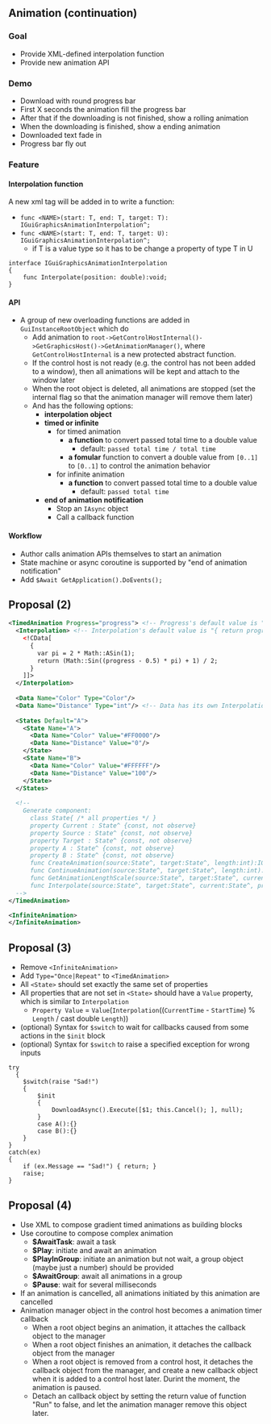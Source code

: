 ## Animation (continuation)

### Goal
- Provide XML-defined interpolation function
- Provide new animation API

### Demo
- Download with round progress bar
- First X seconds the animation fill the progress bar
- After that if the downloading is not finished, show a rolling animation
- When the downloading is finished, show a ending animation
- Downloaded text fade in
- Progress bar fly out

### Feature

#### Interpolation function
A new xml tag will be added in <instance> to write a function:
- `func <NAME>(start: T, end: T, target: T): IGuiGraphicsAnimationInterpolation^;`
- `func <NAME>(start: T, end: T, target: U): IGuiGraphicsAnimationInterpolation^;`
  - if T is a value type so it has to be change a property of type T in U

```
interface IGuiGraphicsAnimationInterpolation
{
    func Interpolate(position: double):void;
}
```

#### API
- A group of new overloading functions are added in `GuiInstanceRootObject` which do
  - Add animation to `root->GetControlHostInternal()->GetGraphicsHost()->GetAnimationManager()`, where `GetControlHostInternal` is a new protected abstract function.
  - If the control host is not ready (e.g. the control has not been added to a window), then all animations will be kept and attach to the window later
  - When the root object is deleted, all animations are stopped (set the internal flag so that the animation manager will remove them later)
  - And has the following options:
    - **interpolation object**
    - **timed or infinite**
      - for timed animation
        - **a function** to convert passed total time to a double value
          - default: `passed total time / total time`
        - **a fomular** function to convert a double value from `[0..1]` to `[0..1]` to control the animation behavior
      - for infinite animation
        - **a function** to convert passed total time to a double value
          - default: `passed total time`
    - **end of animation notification**
      - Stop an `IAsync` object
      - Call a callback function

#### Workflow
- Author calls animation APIs themselves to start an animation
- State machine or async coroutine is supported by "end of animation notification"
- Add `$Await GetApplication().DoEvents();`

## Proposal (2)
```xml
<TimedAnimation Progress="progress"> <!-- Progress's default value is "progress" -->
  <Interpolation> <!-- Interpolation's default value is "{ return progress; }" -->
    <!CData[
      {
        var pi = 2 * Math::ASin(1);
        return (Math::Sin((progress - 0.5) * pi) + 1) / 2;
      }
    ]]>
  </Interpolation>
  
  <Data Name="Color" Type="Color"/>
  <Data Name="Distance" Type="int"/> <!-- Data has its own Interpolation child element -->
  
  <States Default="A">
    <State Name="A">
      <Data Name="Color" Value="#FF0000"/>
      <Data Name="Distance" Value="0"/>
    </State>
    <State Name="B">
      <Data Name="Color" Value="#FFFFFF"/>
      <Data Name="Distance" Value="100"/>
    </State>
  </States>
  
  <!--
    Generate component:
      class State{ /* all properties */ }
      property Current : State^ {const, not observe}
      property Source : State^ {const, not observe}
      property Target : State^ {const, not observe}
      property A : State^ {const, not observe}
      property B : State^ {const, not observe}
      func CreateAnimation(source:State^, target:State^, length:int):IGuiGraphicsAnimation^;
      func ContinueAnimation(source:State^, target:State^, length:int):IGuiGraphicsAnimation^;
      func GetAnimationLengthScale(source:State^, target:State^, current:State^):double;
      func Interpolate(source:State^, target:State^, current:State^, progress:double):void;
  -->
</TimedAnimation>

<InfiniteAnimation>
</InfiniteAnimation>
```

## Proposal (3)

- Remove `<InfiniteAnimation>`
- Add `Type="Once|Repeat"` to `<TimedAnimation>`
- All `<State>` should set exactly the same set of properties
- All properties that are not set in `<State>` should have a `Value` property, which is similar to `Interpolation`
  - `Property Value` = `Value`(`Interpolation`((`CurrentTime` - `StartTime`) % `Length` / cast double `Length`))
- (optional) Syntax for `$switch` to wait for callbacks caused from some actions in the `$init` block
- (optional) Syntax for `$switch` to raise a specified exception for wrong inputs

```
try
  {
    $switch(raise "Sad!")
    {
        $init
        {
            DownloadAsync().Execute([$1; this.Cancel(); ], null);
        }
        case A():{}
        case B():{}
    }
}
catch(ex)
{
    if (ex.Message == "Sad!") { return; }
    raise;
}
```

## Proposal (4)

- Use XML to compose gradient timed animations as building blocks
- Use coroutine to compose complex animation
  - **$AwaitTask**: await a task
  - **$Play**: initiate and await an animation
  - **$PlayInGroup**: initiate an animation but not wait, a group object (maybe just a number) should be provided
  - **$AwaitGroup**: await all animations in a group
  - **$Pause**: wait for several milliseconds
- If an animation is cancelled, all animations initiated by this animation are cancelled
- Animation manager object in the control host becomes a animation timer callback
  - When a root object begins an animation, it attaches the callback object to the manager
  - When a root object finishes an animation, it detaches the callback object from the manager
  - When a root object is removed from a control host, it detaches the callback object from the manager, and create a new callback object when it is added to a control host later. Durint the moment, the animation is paused.
  - Detach an callback object by setting the return value of function "Run" to false, and let the animation manager remove this object later.
